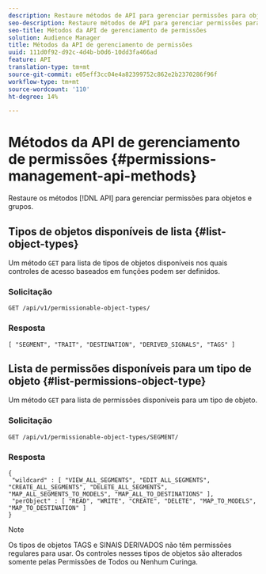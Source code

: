 ```yaml
---
description: Restaure métodos de API para gerenciar permissões para objetos e grupos.
seo-description: Restaure métodos de API para gerenciar permissões para objetos e grupos.
seo-title: Métodos da API de gerenciamento de permissões
solution: Audience Manager
title: Métodos da API de gerenciamento de permissões
uuid: 111d0f92-d92c-4d4b-b0d6-10dd3fa466ad
feature: API
translation-type: tm+mt
source-git-commit: e05eff3cc04e4a82399752c862e2b2370286f96f
workflow-type: tm+mt
source-wordcount: '110'
ht-degree: 14%

---
```



# Métodos da API de gerenciamento de permissões {#permissions-management-api-methods}

Restaure os métodos [!DNL API] para gerenciar permissões para objetos e grupos.

<!-- c_rest_api_perm_man.xml -->

## Tipos de objetos disponíveis de lista {#list-object-types}

Um método `GET` para lista de tipos de objetos disponíveis nos quais controles de acesso baseados em funções podem ser definidos.

<!-- r_rest_api_perm_list.xml -->

### Solicitação

`GET /api/v1/permissionable-object-types/`

### Resposta

```
[ "SEGMENT", "TRAIT", "DESTINATION", "DERIVED_SIGNALS", "TAGS" ]
```

## Lista de permissões disponíveis para um tipo de objeto {#list-permissions-object-type}

Um método `GET` para lista de permissões disponíveis para um tipo de objeto.

<!-- r_rest_api_perm_list_perms.xml -->

### Solicitação

`GET /api/v1/permissionable-object-types/SEGMENT/`

### Resposta

```
{ 
 "wildcard" : [ "VIEW_ALL_SEGMENTS", "EDIT_ALL_SEGMENTS", "CREATE_ALL_SEGMENTS", "DELETE_ALL_SEGMENTS", "MAP_ALL_SEGMENTS_TO_MODELS", "MAP_ALL_TO_DESTINATIONS" ], 
 "perObject" : [ "READ", "WRITE", "CREATE", "DELETE", "MAP_TO_MODELS", "MAP_TO_DESTINATION" ]
}
```

>[!NOTE]
>
>Os tipos de objetos TAGS e SINAIS DERIVADOS não têm permissões regulares para usar. Os controles nesses tipos de objetos são alterados somente pelas Permissões de Todos ou Nenhum Curinga.